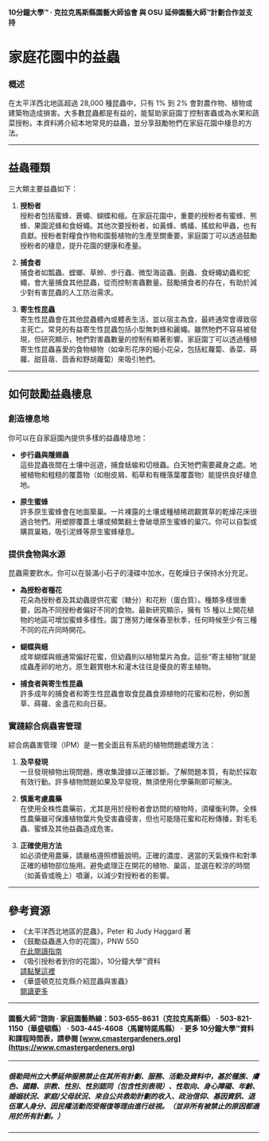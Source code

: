 #### 10分鐘大學™ · 克拉克馬斯縣園藝大師協會 與 OSU 延伸園藝大師™計劃合作並支持

# 家庭花園中的益蟲

### 概述

在太平洋西北地區超過 28,000 種昆蟲中，只有 1% 到 2% 會對農作物、植物或建築物造成損害。大多數昆蟲都是有益的，能幫助家庭園丁控制害蟲或為水果和蔬菜授粉。本資料將介紹本地常見的益蟲，並分享鼓勵牠們在家庭花園中棲息的方法。

---

## 益蟲種類

三大類主要益蟲如下：

1. **授粉者**  
   授粉者包括蜜蜂、蒼蠅、蝴蝶和蛾。在家庭花園中，重要的授粉者有蜜蜂、熊蜂、果園泥蜂和食蚜蠅。其他次要授粉者，如黃蜂、螞蟻、搖蚊和甲蟲，也有貢獻。授粉者對糧食作物和園藝植物的生產至關重要。家庭園丁可以透過鼓勵授粉者的棲息，提升花園的健康和產量。

2. **捕食者**  
   捕食者如瓢蟲、螳螂、草蛉、步行蟲、微型海盜蟲、劍蟲、食蚜蠅幼蟲和蛇蠅，會大量捕食其他昆蟲，從而控制害蟲數量。鼓勵捕食者的存在，有助於減少對有害昆蟲的人工防治需求。

3. **寄生性昆蟲**  
   寄生性昆蟲會在其他昆蟲體內或體表生活，並以宿主為食，最終通常會導致宿主死亡。常見的有益寄生性昆蟲包括小型無刺蜂和麗蠅。雖然牠們不容易被發現，但研究顯示，牠們對害蟲數量的控制有顯著影響。家庭園丁可以透過種植寄生性昆蟲喜愛的食物植物（如傘形花序的細小花朵，包括紅蘿蔔、香菜、蒔蘿、甜苜蓿、茴香和野胡蘿蔔）來吸引牠們。

---

## 如何鼓勵益蟲棲息

### 創造棲息地

你可以在自家庭園內提供多樣的益蟲棲息地：

- **步行蟲與隱翅蟲**  
  這些昆蟲夜間在土壤中巡遊，捕食蛞蝓和切根蟲。白天牠們需要藏身之處。地被植物和粗糙的覆蓋物（如樹皮屑、稻草和有機落葉覆蓋物）能提供良好棲息地。

- **原生蜜蜂**  
  許多原生蜜蜂會在地面築巢。一片裸露的土壤或種植稀疏觀賞草的乾燥花床很適合牠們。用塑膠覆蓋土壤或頻繁翻土會破壞原生蜜蜂的巢穴。你可以自製或購買巢箱，吸引泥蜂等原生蜜蜂棲息。

### 提供食物與水源

昆蟲需要飲水。你可以在裝滿小石子的淺碟中加水，在乾燥日子保持水分充足。

- **為授粉者種花**  
  花朵為授粉者及其幼蟲提供花蜜（糖分）和花粉（蛋白質）。種類多樣很重要，因為不同授粉者偏好不同的食物。最新研究顯示，擁有 15 種以上開花植物的地區可增加蜜蜂多樣性。園丁應努力確保春至秋季，任何時候至少有三種不同的花卉同時開花。

- **蝴蝶與蛾**  
  成年蝴蝶與蛾通常偏好花蜜，但幼蟲則以植物葉片為食。這些“寄主植物”就是成蟲產卵的地方。原生觀賞樹木和灌木往往是優良的寄主植物。

- **捕食者與寄生性昆蟲**  
  許多成年的捕食者和寄生性昆蟲會取食昆蟲食源植物的花蜜和花粉，例如蓍草、蒔蘿、金盞花和向日葵。

### 實踐綜合病蟲害管理

綜合病蟲害管理（IPM）是一套全面且有系統的植物問題處理方法：

1. **及早發現**  
   一旦發現植物出現問題，應收集證據以正確診斷。了解問題本質，有助於採取有效行動。許多植物問題如果及早發現，無須使用化學藥劑即可解決。

2. **慎重考慮農藥**  
   在使用全株性農藥前，尤其是用於授粉者會訪問的植物時，須權衡利弊。全株性農藥雖可保護植物葉片免受害蟲侵害，但也可能隨花蜜和花粉傳播，對毛毛蟲、蜜蜂及其他益蟲造成危害。

3. **正確使用方法**  
   如必須使用農藥，請嚴格遵照標籤說明。正確的濃度、適當的天氣條件和對準正確的植物部位施用。避免處理正在開花的植物、巢區，並選在較涼的時間（如黃昏或晚上）噴灑，以減少對授粉者的影響。

---

## 參考資源

- 《太平洋西北地區的昆蟲》，Peter 和 Judy Haggard 著
- 《鼓勵益蟲進入你的花園》，PNW 550  
  [在此閱讀指南](http://ir.library.oregonstate.edu/xmlui/bitstream/handle/1957/38715/pnw550.pdf)
- 《吸引授粉者到你的花園》，10分鐘大學™資料  
  [請點擊這裡](https://www.cmastergardeners.org)
- 《華盛頓克拉克縣介紹昆蟲與害蟲》  
  [閱讀更多](http://www.co.clark.wa.us/recycle/documents/BadBugs.pdf)

---

#### 園藝大師™諮詢 · 家庭園藝熱線：503-655-8631（克拉克馬斯縣） · 503-821-1150（華盛頓縣） · 503-445-4608（馬爾特諾馬縣） · 更多 10分鐘大學™資料和課程時間表，請參閱 [www.cmastergardeners.org](https://www.cmastergardeners.org)

---

##### 俄勒岡州立大學延伸服務禁止在其所有計劃、服務、活動及資料中，基於種族、膚色、國籍、宗教、性別、性別認同（包含性別表現）、性取向、身心障礙、年齡、婚姻狀況、家庭/父母狀況、來自公共救助計劃的收入、政治信仰、基因資訊、退伍軍人身分、因民權活動而受報復等理由進行歧視。（並非所有被禁止的原因都適用於所有計劃。）
---